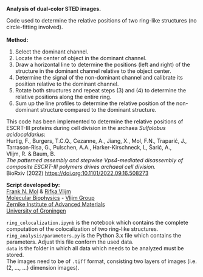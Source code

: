 <b>Analysis of dual-color STED images.</b><br>

Code used to determine the relative positions of two ring-like structures (no circle-fitting involved).<br><br>
<b>Method: </b>
<ol>
<li> Select the dominant channel.
<li> Locate the center of object in the dominant channel.
<li> Draw a horizontal line to determine the positions (left and right) of the structure in the dominant channel relative to the object center.
<li> Determine the signal of the non-dominant channel and calibrate its position relative to the dominant channel.
<li> Rotate both structures and repeat steps (3) and (4) to determine the relative positions along the entire ring.
<li> Sum up the line profiles to determine the relative position of the non-dominant structure compared to the dominant structure.
</ol>
        
This code  has been implemented to determine the relative positions of ESCRT-III proteins during cell division in the archaea <i>Sulfolobus acidocaldarius</i>:<br>
Hurtig, F., Burgers, T.C.Q., Cezanne, A., Jiang, X., Mol, F.N., Traparić, J., Tarrason-Risa, G., Pulschen, A.A., Harker-Kirschneck, L, Šarić, A.,<br> Vlijm, R. & Baum, B.<br>
<i>The patterned assembly and stepwise Vps4-mediated disassembly
of composite ESCRT-III polymers drives archaeal cell division.</i><br>
BioRxiv (2022) <a href="https://doi.org:10.1101/2022.09.16.508273">https://doi.org:10.1101/2022.09.16.508273</a><br>

<b>Script developed by:</b><br>
<a href="https://www.rug.nl/staff/frank.mol/">Frank N. Mol</a> & 
<a href="https://www.rug.nl/staff/r.vlijm/">Rifka Vlijm</a> <br>
<a href="https://www.rug.nl/research/zernike/molecular-biophysics/">Molecular Biophysics</a> - 
<a href="https://www.rug.nl/research/zernike/molecular-biophysics/vlijm-group/">Vlijm Group</a><br>
<a href="https://www.rug.nl/research/zernike/">Zernike Institute of Advanced Materials</a><br>
<a href="https://www.rug.nl/">University of Groningen</a><br>

`ring_colocalization.ipynb` is the notebook which contains the complete computation of the colocalization of two ring-like structures.<br>
`ring_analysis/parameters.py` is the Python 3.x file which contains the parameters. Adjust this file conform the used data.<br>
`data` is the folder in which all data which needs to be analyzed must be stored. <br>
The images need to be of `.tiff` format, consisting two layers of images (i.e. (2, ..., ...) dimension images).
